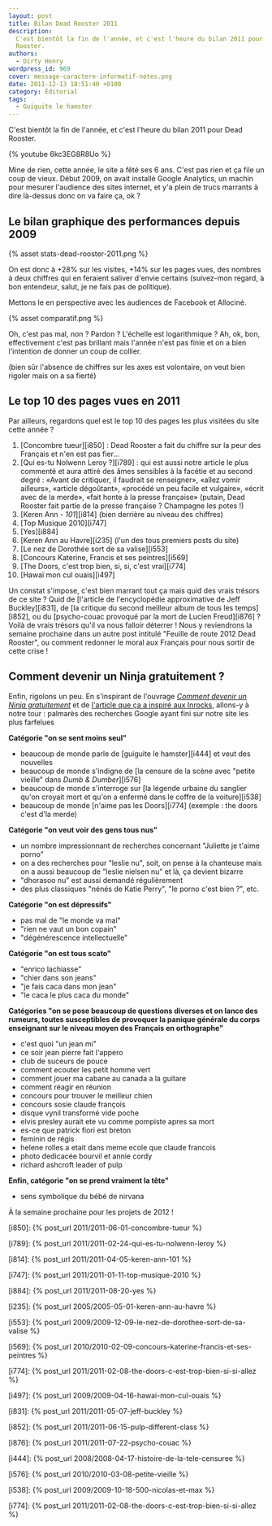 ```yaml
---
layout: post
title: Bilan Dead Rooster 2011
description:
  C'est bientôt la fin de l'année, et c'est l'heure du bilan 2011 pour Dead
  Rooster.
authors:
  - Dirty Henry
wordpress_id: 969
cover: message-caractere-informatif-notes.png
date: 2011-12-13 18:51:40 +0100
category: Éditorial
tags:
  - Guiguite le hamster
---
```


C'est bientôt la fin de l'année, et c'est l'heure du bilan 2011 pour Dead
Rooster.

{% youtube 6kc3EG8R8Uo %}

Mine de rien, cette année, le site a fêté ses 6 ans. C'est pas rien et ça file
un coup de vieux. Début 2009, on avait installé Google Analytics, un machin pour
mesurer l'audience des sites internet, et y'a plein de trucs marrants à dire
là-dessus donc on va faire ça, ok ?

## Le bilan graphique des performances depuis 2009

{% asset stats-dead-rooster-2011.png %}

On est donc à +28% sur les visites, +14% sur les pages vues, des nombres à deux
chiffres qui en feraient saliver d'envie certains (suivez-mon regard, à bon
entendeur, salut, je ne fais pas de politique).

Mettons le en perspective avec les audiences de Facebook et Allociné.

{% asset comparatif.png %}

Oh, c'est pas mal, non ? Pardon ? L'échelle est logarithmique ? Ah, ok, bon,
effectivement c'est pas brillant mais l'année n'est pas finie et on a bien
l'intention de donner un coup de collier.

(bien sûr l'absence de chiffres sur les axes est volontaire, on veut bien
rigoler mais on a sa fierté)

## Le top 10 des pages vues en 2011

Par ailleurs, regardons quel est le top 10 des pages les plus visitées du site
cette année ?

1. [Concombre tueur][i850] : Dead Rooster a fait du chiffre sur la peur des
   Français et n'en est pas fier…
1. [Qui es-tu Nolwenn Leroy ?][i789] : qui est aussi notre article le plus
   commenté et aura attiré des âmes sensibles à la facétie et au second degré :
   «Avant de critiquer, il faudrait se renseigner», «allez vomir ailleurs»,
   «article dégoûtant», «procédé un peu facile et vulgaire», «écrit avec de la
   merde», «fait honte à la presse française» (putain, Dead Rooster fait partie
   de la presse française ? Champagne les potes !)
1. [Keren Ann - _101_][i814] (bien derrière au niveau des chiffres)
1. [Top Musique 2010][i747]
1. [Yes][i884]
1. [Keren Ann au Havre][i235] (l'un des tous premiers posts du site)
1. [Le nez de Dorothée sort de sa valise][i553]
1. [Concours Katerine, Francis et ses peintres][i569]
1. [The Doors, c'est trop bien, si, si, c'est vrai][i774]
1. [Hawaï mon cul ouais][i497]

Un constat s'impose, c'est bien marrant tout ça mais quid des vrais trésors de
ce site ? Quid de [l'article de l'encyclopédie approximative de Jeff
Buckley][i831], de [la critique du second meilleur album de tous les
temps][i852], ou du [psycho-couac provoqué par la mort de Lucien Freud][i876] ?
Voilà de vrais trésors qu'il va nous falloir déterrer ! Nous y reviendrons la
semaine prochaine dans un autre post intitulé "Feuille de route 2012 Dead
Rooster", ou comment redonner le moral aux Français pour nous sortir de cette
crise !

## Comment devenir un Ninja gratuitement ?

Enfin, rigolons un peu. En s'inspirant de l'ouvrage [_Comment devenir un Ninja
gratuitement_][1] et de [l'article que ça a inspiré aux Inrocks][2], allons-y à
notre tour : palmarès des recherches Google ayant fini sur notre site les plus
farfelues

**Catégorie "on se sent moins seul"**

- beaucoup de monde parle de [guiguite le hamster][i444] et veut des nouvelles
- beaucoup de monde s'indigne de [la censure de la scène avec "petite vieille"
  dans _Dumb & Dumber_][i576]
- beaucoup de monde s'interroge sur [la légende urbaine du sanglier qu'on
  croyait mort et qu'on a enfermé dans le coffre de la voiture][i538]
- beaucoup de monde [n'aime pas les Doors][i774] (exemple : the doors c'est d'la
  merde)

**Catégorie "on veut voir des gens tous nus"**

- un nombre impressionnant de recherches concernant "Juliette je t'aime porno"
- on a des recherches pour "leslie nu", soit, on pense à la chanteuse mais on a
  aussi beaucoup de "leslie nielsen nu" et là, ça devient bizarre
- "dhorasoo nu" est aussi demandé régulièrement
- des plus classiques "nénés de Katie Perry", "le porno c'est bien ?", etc.

**Catégorie "on est dépressifs"**

- pas mal de "le monde va mal"
- "rien ne vaut un bon copain"
- "dégénérescence intellectuelle"

**Catégorie "on est tous scato"**

- "enrico lachiasse"
- "chier dans son jeans"
- "je fais caca dans mon jean"
- "le caca le plus caca du monde"

**Catégories "on se pose beaucoup de questions diverses et on lance des rumeurs,
toutes susceptibles de provoquer la panique générale du corps enseignant sur le
niveau moyen des Français en orthographe"**

- c'est quoi "un jean mi"
- ce soir jean pierre fait l'appero
- club de suceurs de pouce
- comment ecouter les petit homme vert
- comment jouer ma cabane au canada a la guitare
- comment réagir en réunion
- concours pour trouver le meilleur chien
- concours sosie claude françois
- disque vynil transformé vide poche
- elvis presley aurait ete vu comme pompiste apres sa mort
- es-ce que patrick fiori est breton
- feminin de régis
- helene rolles a etait dans meme ecole que claude francois
- photo dedicacée bourvil et annie cordy
- richard ashcroft leader of pulp

**Enfin, catégorie "on se prend vraiment la tête"**

- sens symbolique du bébé de nirvana

À la semaine prochaine pour les projets de 2012 !

[i850]: {% post_url 2011/2011-06-01-concombre-tueur %}

[i789]: {% post_url 2011/2011-02-24-qui-es-tu-nolwenn-leroy %}

[i814]: {% post_url 2011/2011-04-05-keren-ann-101 %}

[i747]: {% post_url 2011/2011-01-11-top-musique-2010 %}

[i884]: {% post_url 2011/2011-08-20-yes %}

[i235]: {% post_url 2005/2005-05-01-keren-ann-au-havre %}

[i553]: {% post_url 2009/2009-12-09-le-nez-de-dorothee-sort-de-sa-valise %}

[i569]: {% post_url 2010/2010-02-09-concours-katerine-francis-et-ses-peintres %}

[i774]: {% post_url 2011/2011-02-08-the-doors-c-est-trop-bien-si-si-allez %}

[i497]: {% post_url 2009/2009-04-16-hawai-mon-cul-ouais %}

[i831]: {% post_url 2011/2011-05-07-jeff-buckley %}

[i852]: {% post_url 2011/2011-06-15-pulp-different-class %}

[i876]: {% post_url 2011/2011-07-22-psycho-couac %}

[i444]: {% post_url 2008/2008-04-17-histoire-de-la-tele-censuree %}

[i576]: {% post_url 2010/2010-03-08-petite-vieille %}

[i538]: {% post_url 2009/2009-10-18-500-nicolas-et-max %}

[i774]: {% post_url 2011/2011-02-08-the-doors-c-est-trop-bien-si-si-allez %}

[1]:
  https://www.amazon.fr/Comment-Devenir-Gratuitement-Josselin-Bordat/dp/2954063904/
[2]:
  https://www.lesinrocks.com/actu/de-la-beaute-des-recherches-google-33538-24-10-2011/
